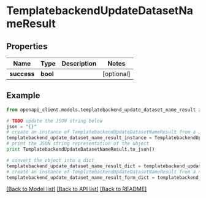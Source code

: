 # TemplatebackendUpdateDatasetNameResult


## Properties

Name | Type | Description | Notes
------------ | ------------- | ------------- | -------------
**success** | **bool** |  | [optional] 

## Example

```python
from openapi_client.models.templatebackend_update_dataset_name_result import TemplatebackendUpdateDatasetNameResult

# TODO update the JSON string below
json = "{}"
# create an instance of TemplatebackendUpdateDatasetNameResult from a JSON string
templatebackend_update_dataset_name_result_instance = TemplatebackendUpdateDatasetNameResult.from_json(json)
# print the JSON string representation of the object
print TemplatebackendUpdateDatasetNameResult.to_json()

# convert the object into a dict
templatebackend_update_dataset_name_result_dict = templatebackend_update_dataset_name_result_instance.to_dict()
# create an instance of TemplatebackendUpdateDatasetNameResult from a dict
templatebackend_update_dataset_name_result_form_dict = templatebackend_update_dataset_name_result.from_dict(templatebackend_update_dataset_name_result_dict)
```
[[Back to Model list]](../README.md#documentation-for-models) [[Back to API list]](../README.md#documentation-for-api-endpoints) [[Back to README]](../README.md)


